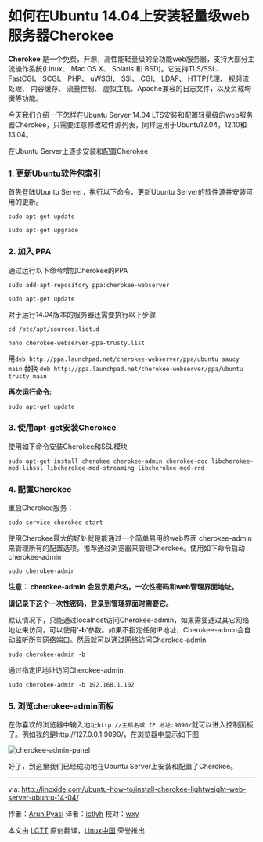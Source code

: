 如何在Ubuntu 14.04上安装轻量级web服务器Cherokee
================================================================================
**Cherokee** 是一个免费，开源，高性能轻量级的全功能web服务器，支持大部分主流操作系统(Linux、 Mac OS X、 Solaris 和 BSD)。它支持TLS/SSL、FastCGI、 SCGI、 PHP、 uWSGI、 SSI、 CGI、 LDAP、 HTTP代理、 视频流处理、 内容缓存、 流量控制、 虚拟主机、Apache兼容的日志文件，以及负载均衡等功能。

今天我们介绍一下怎样在Ubuntu Server 14.04 LTS安装和配置轻量级的web服务器Cherokee，只需要注意修改软件源列表，同样适用于Ubuntu12.04，12.10和13.04。

在Ubuntu Server上逐步安装和配置Cherokee

### 1. 更新Ubuntu软件包索引 ###

首先登陆Ubuntu Server，执行以下命令，更新Ubuntu Server的软件源并安装可用的更新。

    sudo apt-get update

    sudo apt-get upgrade

### 2. 加入 PPA ###

通过运行以下命令增加Cherokee的PPA

    sudo add-apt-repository ppa:cherokee-webserver

    sudo apt-get update

对于运行14.04版本的服务器还需要执行以下步骤

    cd /etc/apt/sources.list.d

    nano cherokee-webserver-ppa-trusty.list

用`deb http://ppa.launchpad.net/cherokee-webserver/ppa/ubuntu saucy main` 替换 `deb http://ppa.launchpad.net/cherokee-webserver/ppa/ubuntu trusty main`

**再次运行命令:**

    sudo apt-get update

### 3. 使用apt-get安装Cherokee ###

使用如下命令安装Cherokee和SSL模块

    sudo apt-get install cherokee cherokee-admin cherokee-doc libcherokee-mod-libssl libcherokee-mod-streaming libcherokee-mod-rrd

### 4. 配置Cherokee ###

重启Cherokee服务：

    sudo service cherokee start

使用Cherokee最大的好处就是能通过一个简单易用的web界面 cherokee-admin 来管理所有的配置选项。推荐通过浏览器来管理Cherokee。使用如下命令启动cherokee-admin

    sudo cherokee-admin

**注意： cherokee-admin 会显示用户名，一次性密码和web管理界面地址。**

**请记录下这个一次性密码，登录到管理界面时需要它。**

默认情况下，只能通过localhost访问Cherokee-admin，如果需要通过其它网络地址来访问，可以使用‘**-b**’参数。如果不指定任何IP地址，Cherokee-admin会自动监听所有网络端口。然后就可以通过网络访问Cherokee-admin

    sudo cherokee-admin -b

通过指定IP地址访问Cherokee-admin

    sudo cherokee-admin -b 192.168.1.102

### 5. 浏览cherokee-admin面板 ###

在你喜欢的浏览器中输入地址`http://主机名或 IP 地址:9090/`就可以进入控制面板了。例如我的是http://127.0.0.1:9090/，在浏览器中显示如下图

![cherokee-admin-panel](http://blog.linoxide.com/wp-content/uploads/2014/12/cherokee-admin.png)

好了，到这里我们已经成功地在Ubuntu Server上安装和配置了Cherokee。

--------------------------------------------------------------------------------

via: http://linoxide.com/ubuntu-how-to/install-cherokee-lightweight-web-server-ubuntu-14-04/

作者：[Arun Pyasi][a]
译者：[ictlyh](https://github.com/ictlyh)
校对：[wxy](https://github.com/wxy)

本文由 [LCTT](https://github.com/LCTT/TranslateProject) 原创翻译，[Linux中国](http://linux.cn/) 荣誉推出

[a]:http://linoxide.com/author/arunp/
